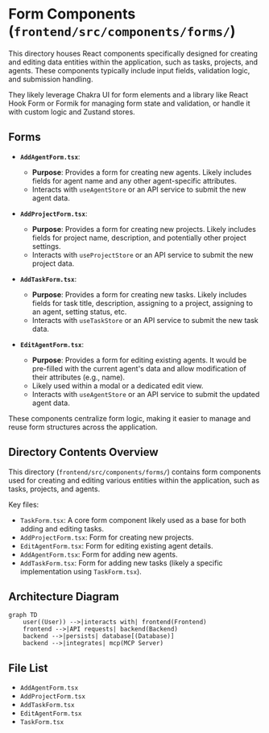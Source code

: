 # Form Components (`frontend/src/components/forms/`)

This directory houses React components specifically designed for creating and editing data entities within the application, such as tasks, projects, and agents. These components typically include input fields, validation logic, and submission handling.

They likely leverage Chakra UI for form elements and a library like React Hook Form or Formik for managing form state and validation, or handle it with custom logic and Zustand stores.

## Forms

- **`AddAgentForm.tsx`**:

  - **Purpose**: Provides a form for creating new agents. Likely includes fields for agent name and any other agent-specific attributes.
  - Interacts with `useAgentStore` or an API service to submit the new agent data.

- **`AddProjectForm.tsx`**:

  - **Purpose**: Provides a form for creating new projects. Likely includes fields for project name, description, and potentially other project settings.
  - Interacts with `useProjectStore` or an API service to submit the new project data.

- **`AddTaskForm.tsx`**:

  - **Purpose**: Provides a form for creating new tasks. Likely includes fields for task title, description, assigning to a project, assigning to an agent, setting status, etc.
  - Interacts with `useTaskStore` or an API service to submit the new task data.

- **`EditAgentForm.tsx`**:
  - **Purpose**: Provides a form for editing existing agents. It would be pre-filled with the current agent's data and allow modification of their attributes (e.g., name).
  - Likely used within a modal or a dedicated edit view.
  - Interacts with `useAgentStore` or an API service to submit the updated agent data.

These components centralize form logic, making it easier to manage and reuse form structures across the application.

## Directory Contents Overview

This directory (`frontend/src/components/forms/`) contains form components used for creating and editing various entities within the application, such as tasks, projects, and agents.

Key files:

*   `TaskForm.tsx`: A core form component likely used as a base for both adding and editing tasks.
*   `AddProjectForm.tsx`: Form for creating new projects.
*   `EditAgentForm.tsx`: Form for editing existing agent details.
*   `AddAgentForm.tsx`: Form for adding new agents.
*   `AddTaskForm.tsx`: Form for adding new tasks (likely a specific implementation using `TaskForm.tsx`).

## Architecture Diagram
```mermaid
graph TD
    user((User)) -->|interacts with| frontend(Frontend)
    frontend -->|API requests| backend(Backend)
    backend -->|persists| database[(Database)]
    backend -->|integrates| mcp(MCP Server)
```

<!-- File List Start -->
## File List

- `AddAgentForm.tsx`
- `AddProjectForm.tsx`
- `AddTaskForm.tsx`
- `EditAgentForm.tsx`
- `TaskForm.tsx`

<!-- File List End -->
